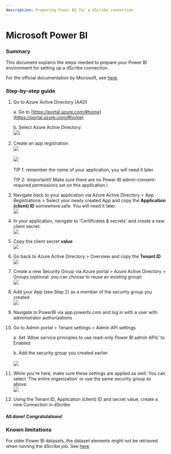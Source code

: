 ```yaml
---
description: Preparing Power BI for a dScribe connection
---
```


# Microsoft Power BI

### Summary

This document explains the steps needed to prepare your Power BI environment for setting up a dScribe connection.

For the official documentation by Microsoft, see [here](https://docs.microsoft.com/en-us/power-bi/admin/service-admin-metadata-scanning-setup).

### Step-by-step guide

1.  Go to Azure Active Directory (AAD)

    a.     Go to [https://portal.azure.com/#home](https://portal.azure.com/#home)

    b.     Select Azure Active Directory:\
    &#x20;       ![](<../../.gitbook/assets/image (9).png>)\

2.  Create an app registration\
    ![](<../../.gitbook/assets/image (13).png>)\
    \
    ![](<../../.gitbook/assets/image (12).png>)\
    \
    TIP 1: remember the name of your application, you will need it later

    &#x20;

    TIP 2: (important!) Make sure there are no Power BI admin-consent-required permissions set on this application.\

3. Navigate back to your application via Azure Active Directory > App Registrations > Select your newly created App and copy the **Application (client) ID** somewhere safe. You will need it later.\
   ![](<../../.gitbook/assets/image (5).png>)
4. In your application, navigate to 'Certificates & secrets' and create a new client secret:\
   ![](<../../.gitbook/assets/image (2).png>)
5. Copy the client secret **value**\
   ****![](<../../.gitbook/assets/image (4).png>)****
6. Go back to Azure Active Directory > Overview and copy the **Tenant ID**\
   ****![](../../.gitbook/assets/image.png)****
7. Create a new Security Group via Azure portal > Azure Active Directory > Groups (optional: you can choose to reuse an existing group)\
   ![](<../../.gitbook/assets/image (14).png>)
8. Add your App (see Step 2) as a member of the security group you created\
   ![](<../../.gitbook/assets/image (8).png>)
9. Navigate to PowerBI via app.powerbi.com and log in with a user with administrator authorizations
10. Go to Admin portal > Tenant settings > Admin API settings

    a.     Set 'Allow service principles to use read-only Power BI admin APIs' to Enabled

    b.     Add the security group you created earlier\
    \
    ![](<../../.gitbook/assets/image (3).png>)


11. While you're here, make sure these settings are applied as well: You can select ‘The entire organization’ or use the same security group as above.\
    ![](<../../.gitbook/assets/image (10).png>)
12. Using the Tenant ID, Application (client) ID and secret value, create a new Connection in dScribe

#### All done! Congratulations!



### Known limitations

For older Power BI datasets, the dataset elements might not be retrieved when running the dScribe job. See [here](https://docs.microsoft.com/en-us/power-bi/admin/service-admin-metadata-scanning-setup#model-caching).
